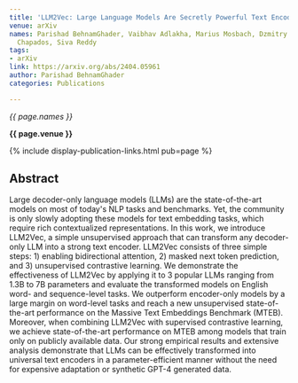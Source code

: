 ```yaml
---
title: 'LLM2Vec: Large Language Models Are Secretly Powerful Text Encoders'
venue: arXiv
names: Parishad BehnamGhader, Vaibhav Adlakha, Marius Mosbach, Dzmitry Bahdanau, Nicolas
  Chapados, Siva Reddy
tags:
- arXiv
link: https://arxiv.org/abs/2404.05961
author: Parishad BehnamGhader
categories: Publications

---
```


*{{ page.names }}*

**{{ page.venue }}**

{% include display-publication-links.html pub=page %}

## Abstract

Large decoder-only language models (LLMs) are the state-of-the-art models on most of today's NLP tasks and benchmarks. Yet, the community is only slowly adopting these models for text embedding tasks, which require rich contextualized representations. In this work, we introduce LLM2Vec, a simple unsupervised approach that can transform any decoder-only LLM into a strong text encoder. LLM2Vec consists of three simple steps: 1) enabling bidirectional attention, 2) masked next token prediction, and 3) unsupervised contrastive learning. We demonstrate the effectiveness of LLM2Vec by applying it to 3 popular LLMs ranging from 1.3B to 7B parameters and evaluate the transformed models on English word- and sequence-level tasks. We outperform encoder-only models by a large margin on word-level tasks and reach a new unsupervised state-of-the-art performance on the Massive Text Embeddings Benchmark (MTEB). Moreover, when combining LLM2Vec with supervised contrastive learning, we achieve state-of-the-art performance on MTEB among models that train only on publicly available data. Our strong empirical results and extensive analysis demonstrate that LLMs can be effectively transformed into universal text encoders in a parameter-efficient manner without the need for expensive adaptation or synthetic GPT-4 generated data.
